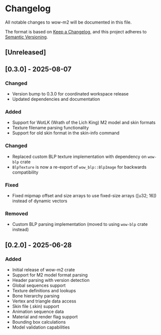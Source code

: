 # Changelog

All notable changes to wow-m2 will be documented in this file.

The format is based on [Keep a Changelog](https://keepachangelog.com/en/1.0.0/),
and this project adheres to [Semantic Versioning](https://semver.org/spec/v2.0.0.html).

## [Unreleased]

## [0.3.0] - 2025-08-07

### Changed

- Version bump to 0.3.0 for coordinated workspace release
- Updated dependencies and documentation

### Added

- Support for WotLK (Wrath of the Lich King) M2 model and skin formats
- Texture filename parsing functionality
- Support for old skin format in the skin-info command

### Changed

- Replaced custom BLP texture implementation with dependency on `wow-blp` crate
- `BlpTexture` is now a re-export of `wow_blp::BlpImage` for backwards compatibility

### Fixed

- Fixed mipmap offset and size arrays to use fixed-size arrays ([u32; 16]) instead of dynamic vectors

### Removed

- Custom BLP parsing implementation (moved to using `wow-blp` crate instead)

## [0.2.0] - 2025-06-28

### Added

- Initial release of wow-m2 crate
- Support for M2 model format parsing
- Header parsing with version detection
- Global sequences support
- Texture definitions and lookups
- Bone hierarchy parsing
- Vertex and triangle data access
- Skin file (.skin) support
- Animation sequence data
- Material and render flag support
- Bounding box calculations
- Model validation capabilities
